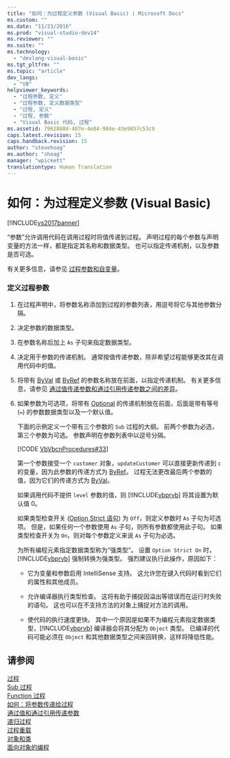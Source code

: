 ```yaml
---
title: "如何：为过程定义参数 (Visual Basic) | Microsoft Docs"
ms.custom: ""
ms.date: "11/23/2016"
ms.prod: "visual-studio-dev14"
ms.reviewer: ""
ms.suite: ""
ms.technology: 
  - "devlang-visual-basic"
ms.tgt_pltfrm: ""
ms.topic: "article"
dev_langs: 
  - "VB"
helpviewer_keywords: 
  - "过程参数, 定义"
  - "过程参数, 定义数据类型"
  - "过程, 定义"
  - "过程, 参数"
  - "Visual Basic 代码, 过程"
ms.assetid: 7962808d-407e-4e84-984e-43e9857c53c9
caps.latest.revision: 15
caps.handback.revision: 15
author: "stevehoag"
ms.author: "shoag"
manager: "wpickett"
translationtype: Human Translation
---
```

# 如何：为过程定义参数 (Visual Basic)
[!INCLUDE[vs2017banner](../../../../csharp/includes/vs2017banner.md)]

“参数”允许调用代码在调用过程时将值传递到过程。  声明过程的每个参数与声明变量的方法一样，都是指定其名称和数据类型。  也可以指定传递机制，以及参数是否可选。  
  
 有关更多信息，请参见 [过程参数和自变量](../../../../visual-basic/programming-guide/language-features/procedures/procedure-parameters-and-arguments.md)。  
  
### 定义过程参数  
  
1.  在过程声明中，将参数名称添加到过程的参数列表，用逗号将它与其他参数分隔。  
  
2.  决定参数的数据类型。  
  
3.  在参数名称后加上 `As` 子句来指定数据类型。  
  
4.  决定用于参数的传递机制。  通常按值传递参数，除非希望过程能够更改其在调用代码中的值。  
  
5.  将带有 [ByVal](../../../../visual-basic/language-reference/modifiers/byval.md) 或 [ByRef](../../../../visual-basic/language-reference/modifiers/byref.md) 的参数名称放在前面，以指定传递机制。  有关更多信息，请参见 [通过值传递参数和通过引用传递参数之间的差异](../../../../visual-basic/programming-guide/language-features/procedures/differences-between-passing-an-argument-by-value-and-by-reference.md)。  
  
6.  如果参数为可选项，将带有 [Optional](../../../../visual-basic/language-reference/modifiers/optional.md) 的传递机制放在前面，后面是带有等号 \(`=`\) 的参数数据类型以及一个默认值。  
  
     下面的示例定义一个带有三个参数的 `Sub` 过程的大纲。  前两个参数为必选，第三个参数为可选。  参数声明在参数列表中以逗号分隔。  
  
     [!CODE [VbVbcnProcedures#33](../CodeSnippet/VS_Snippets_VBCSharp/VbVbcnProcedures#33)]  
  
     第一个参数接受一个 `customer` 对象，`updateCustomer` 可以直接更新传递到 `c` 的变量，因为此参数的传递方式为 [ByRef](../../../../visual-basic/language-reference/modifiers/byref.md)。  过程无法更改最后两个参数的值，因为它们的传递方式为 [ByVal](../../../../visual-basic/language-reference/modifiers/byval.md)。  
  
     如果调用代码不提供 `level` 参数的值，则 [!INCLUDE[vbprvb](../../../../csharp/programming-guide/concepts/linq/includes/vbprvb_md.md)] 将其设置为默认值 0。  
  
     如果类型检查开关 \([Option Strict 语句](../../../../visual-basic/language-reference/statements/option-strict-statement.md)\) 为 `Off`，则定义参数时 `As` 子句为可选项。  但是，如果任何一个参数使用 `As` 子句，则所有参数都使用此子句。  如果类型检查开关为 `On`，则对每个参数定义来说 `As` 子句为必选。  
  
     为所有编程元素指定数据类型称为“强类型”。  设置 `Option Strict On` 时，[!INCLUDE[vbprvb](../../../../csharp/programming-guide/concepts/linq/includes/vbprvb_md.md)] 强制转换为强类型。  强烈建议执行此操作，原因如下：  
  
    -   它为变量和参数启用 IntelliSense 支持。  这允许您在键入代码时看到它们的属性和其他成员。  
  
    -   允许编译器执行类型检查。  这将有助于捕捉因溢出等错误而在运行时失败的语句。  这也可以在不支持方法的对象上捕捉对方法的调用。  
  
    -   使代码的执行速度更快。  其中一个原因是如果不为编程元素指定数据类型，[!INCLUDE[vbprvb](../../../../csharp/programming-guide/concepts/linq/includes/vbprvb_md.md)] 编译器会将其分配为 `Object` 类型。  已编译的代码可能必须在 `Object` 和其他数据类型之间来回转换，这样将降低性能。  
  
## 请参阅  
 [过程](../../../../visual-basic/programming-guide/language-features/procedures/index.md)   
 [Sub 过程](../../../../visual-basic/programming-guide/language-features/procedures/sub-procedures.md)   
 [Function 过程](../../../../visual-basic/programming-guide/language-features/procedures/function-procedures.md)   
 [如何：将参数传递给过程](../../../../visual-basic/programming-guide/language-features/procedures/how-to-pass-arguments-to-a-procedure.md)   
 [通过值和通过引用传递参数](../../../../visual-basic/programming-guide/language-features/procedures/passing-arguments-by-value-and-by-reference.md)   
 [递归过程](../../../../visual-basic/programming-guide/language-features/procedures/recursive-procedures.md)   
 [过程重载](../../../../visual-basic/programming-guide/language-features/procedures/procedure-overloading.md)   
 [对象和类](../../../../visual-basic/programming-guide/language-features/objects-and-classes/index.md)   
 [面向对象的编程](../Topic/Object-Oriented%20Programming%20\(C%23%20and%20Visual%20Basic\).md)